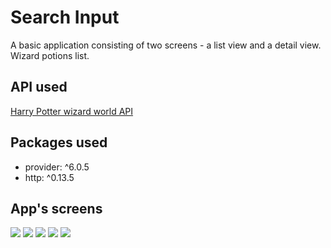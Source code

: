 # Search Input

A basic application consisting of two screens - a list view and a detail view. 
Wizard potions list.

## API used

[Harry Potter wizard world API](https://wizard-world-api.herokuapp.com/swagger/index.html)

## Packages used

* provider: ^6.0.5
* http: ^0.13.5

## App's screens

![](01.png)
![](02.png)
![](03.png)
![](04.png)
![](05.png)
